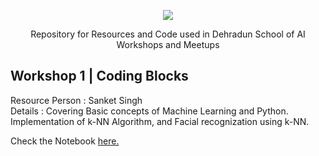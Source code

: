 
<p align="center">
  <img src="https://github.com/Avik-Jain/School-of-AI/blob/master/graphics/School%20of%20ai%20inverse%20logo.png">
</p>
<p align="center">
 Repository for Resources and Code used in Dehradun School of AI Workshops and Meetups
</p>

## Workshop 1 | Coding Blocks

Resource Person : Sanket Singh<br>
Details : Covering Basic concepts of Machine Learning and Python. Implementation of k-NN Algorithm, and Facial recognization using k-NN. 

Check the Notebook [here.]()

<p align="center">
  <img src="">
</p>
